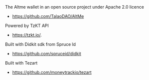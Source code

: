 The Altme wallet in an open source project under Apache 2.0 licence
- https://github.com/TalaoDAO/AltMe

Powered by TzKT API 
- https://tzkt.io/.

Built with Didkit sdk from Spruce Id
- https://github.com/spruceid/didkit

Built with Tezart
- https://github.com/moneytrackio/tezart